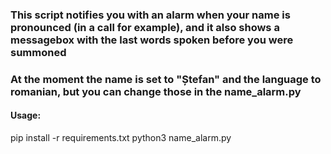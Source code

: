 ### This script notifies you with an alarm when your name is pronounced (in a call for example), and it also shows a messagebox with the last words spoken before you were summoned
### At the moment the name is set to "Ștefan" and the language to romanian, but you can change those in the name_alarm.py
#### Usage:

pip install -r requirements.txt
python3 name_alarm.py
